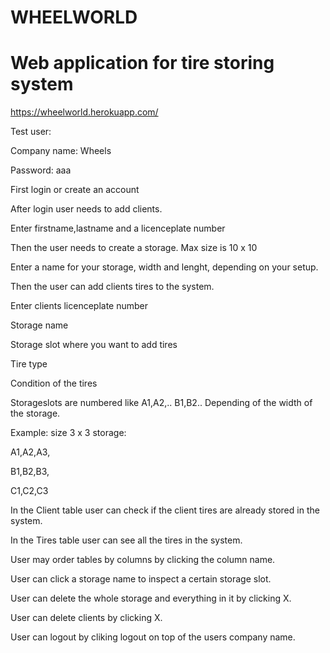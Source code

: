 # WHEELWORLD

# Web application for tire storing system

https://wheelworld.herokuapp.com/

Test user:

Company name: Wheels

Password: aaa

First login or create an account

After login user needs to add clients.

Enter firstname,lastname and a licenceplate number

Then the user needs to create a storage. Max size is 10 x 10

Enter a name for your storage, width and lenght, depending on your setup.

Then the user can add clients tires to the system.

Enter clients licenceplate number

Storage name

Storage slot where you want to add tires

Tire type

Condition of the tires

Storageslots are numbered like A1,A2,.. B1,B2.. Depending of the width of the storage.

Example: size 3 x 3 storage:

A1,A2,A3,

B1,B2,B3,

C1,C2,C3

In the Client table user can check if the client tires are already stored in the system.

In the Tires table user can see all the tires in the system.

User may order tables by columns by clicking the column name.

User can click a storage name to inspect a certain storage slot.

User can delete the whole storage and everything in it by clicking X.

User can delete clients by clicking X.

User can logout by cliking logout on top of the users company name.
